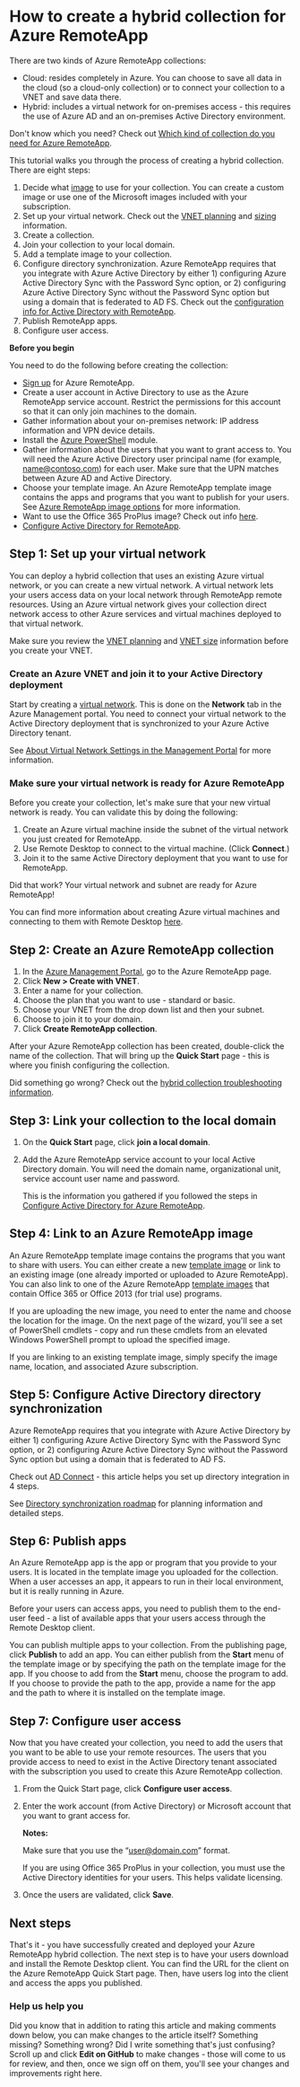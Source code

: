 <properties 
	pageTitle="How to create a hybrid collection for Azure RemoteApp | Windows Azure" 
	description="Learn how to create a deployment of RemoteApp that connects to your internal network." 
	services="remoteapp" 
	documentationCenter="" 
	authors="lizap" 
	manager="mbaldwin" 
	editor=""/>

<tags
	ms.service="remoteapp"
	ms.date="11/04/2015"
	wacn.date=""/>

# How to create a hybrid collection for Azure RemoteApp

There are two kinds of Azure RemoteApp collections: 

- Cloud: resides completely in Azure. You can choose to save all data in the cloud (so a cloud-only collection) or to connect your collection to a VNET and save data there.   
- Hybrid: includes a virtual network for on-premises access - this requires the use of Azure AD and an on-premises Active Directory environment.

Don't know which you need? Check out [Which kind of collection do you need for Azure RemoteApp](/documentation/articles/remoteapp-collections).

This tutorial walks you through the process of creating a hybrid collection. There are eight steps: 

1.	Decide what [image](/documentation/articles/remoteapp-imageoptions) to use for your collection. You can create a custom image or use one of the Microsoft images included with your subscription.
2. Set up your virtual network. Check out the [VNET planning](/documentation/articles/remoteapp-planvpn) and [sizing](/documentation/articles/remoteapp-vnetsizing) information.
2.	Create a collection.
2.	Join your collection to your local domain.
3.	Add a template image to your collection.
4.	Configure directory synchronization. Azure RemoteApp requires that you integrate with Azure Active Directory by either 1) configuring Azure Active Directory Sync with the Password Sync option, or 2) configuring Azure Active Directory Sync without the Password Sync option but using a domain that is federated to AD FS. Check out the [configuration info for Active Directory with RemoteApp](/documentation/articles/remoteapp-ad).
5.	Publish RemoteApp apps.
6.	Configure user access.

**Before you begin**

You need to do the following before creating the collection:

- [Sign up](/home/features/remoteapp/) for Azure RemoteApp. 
- Create a user account in Active Directory to use as the Azure RemoteApp service account. Restrict the permissions for this account so that it can only join machines to the domain.
- Gather information about your on-premises network: IP address information and VPN device details.
- Install the [Azure PowerShell](/documentation/articles/powershell-install-configure) module.
- Gather information about the users that you want to grant access to. You will need the Azure Active Directory user principal name (for example, name@contoso.com) for each user. Make sure that the UPN matches between Azure AD and Active Directory.
- Choose your template image. An Azure RemoteApp template image contains the apps and programs that you want to publish for your users. See [Azure RemoteApp image options](/documentation/articles/remoteapp-imageoptions) for more information. 
- Want to use the Office 365 ProPlus image? Check out info [here](/documentation/articles/remoteapp-officesubscription).
- [Configure Active Directory for RemoteApp](/documentation/articles/remoteapp-ad).



## Step 1: Set up your virtual network
You can deploy a hybrid collection that uses an existing Azure virtual network, or you can create a new virtual network. A virtual network lets your users access data on your local network through RemoteApp remote resources. Using an Azure virtual network gives your collection direct network access to other Azure services and virtual machines deployed to that virtual network.

Make sure you review the [VNET planning](/documentation/articles/remoteapp-planvnet) and [VNET size](/documentation/articles/remoteapp-vnetsizing) information before you create your VNET.

### Create an Azure VNET and join it to your Active Directory deployment

Start by creating a [virtual network](/documentation/articles/virtual-networks-create-vnet). This is done on the **Network** tab in the Azure Management portal. You need to connect your virtual network to the Active Directory deployment that is synchronized to your Azure Active Directory tenant.

See [About Virtual Network Settings in the Management Portal](/documentation/articles/virtual-networks-settings) for more information.

### Make sure your virtual network is ready for Azure RemoteApp
Before you create your collection, let's make sure that your new virtual network is ready. You can validate this by doing the following:

1. Create an Azure virtual machine inside the subnet of the virtual network you just created for RemoteApp.
2. Use Remote Desktop to connect to the virtual machine. (Click **Connect**.)
3. Join it to the same Active Directory deployment that you want to use for RemoteApp.

Did that work? Your virtual network and subnet are ready for Azure RemoteApp!

You can find more information about creating Azure virtual machines and connecting to them with Remote Desktop [here](https://msdn.microsoft.com/zh-cn/library/azure/jj156003.aspx).

## Step 2: Create an Azure RemoteApp collection ##



1. In the [Azure Management Portal](http://manage.windowsazure.cn), go to the Azure RemoteApp page.
2. Click **New > Create with VNET**.
3. Enter a name for your collection.
4. Choose the plan that you want to use - standard or basic.
5. Choose your VNET from the drop down list and then your subnet.
6. Choose to join it to your domain.
5. Click **Create RemoteApp collection**.

After your Azure RemoteApp collection has been created, double-click the name of the collection. That will bring up the **Quick Start** page - this is where you finish configuring the collection.

Did something go wrong? Check out the [hybrid collection troubleshooting information](/documentation/articles/remoteapp-hybridtrouble).

## Step 3: Link your collection to the local domain ##

 
1. On the **Quick Start** page, click **join a local domain**.
2. Add the Azure RemoteApp service account to your local Active Directory domain. You will need the domain name, organizational unit, service account user name and password. 

	This is the information you gathered if you followed the steps in [Configure Active Directory for Azure RemoteApp](/documentation/articles/remoteapp-ad).


## Step 4: Link to an Azure RemoteApp image ##

An Azure RemoteApp template image contains the programs that you want to share with users. You can either create a new [template image](/documentation/articles/remoteapp-imageoptions) or link to an existing image (one already imported or uploaded to Azure RemoteApp). You can also link to one of the Azure RemoteApp [template images](/documentation/articles/remoteapp-images) that contain Office 365 or Office 2013 (for trial use) programs. 

If you are uploading the new image, you need to enter the name and choose the location for the image. On the next page of the wizard, you'll see a set of PowerShell cmdlets - copy and run these cmdlets from an elevated Windows PowerShell prompt to upload the specified image.

If you are linking to an existing template image, simply specify the image name, location, and associated Azure subscription.



## Step 5: Configure Active Directory directory synchronization ##

Azure RemoteApp requires that you integrate with Azure Active Directory by either 1) configuring Azure Active Directory Sync with the Password Sync option, or 2) configuring Azure Active Directory Sync without the Password Sync option but using a domain that is federated to AD FS. 

Check out [AD Connect](http://blogs.technet.com/b/ad/archive/2014/08/04/connecting-ad-and-azure-ad-only-4-clicks-with-azure-ad-connect.aspx) - this article helps you set up directory integration in 4 steps.

See [Directory synchronization roadmap](http://msdn.microsoft.com//library/azure/hh967642.aspx) for planning information and detailed steps.

## Step 6: Publish apps ##

An Azure RemoteApp app is the app or program that you provide to your users. It is located in the template image you uploaded for the collection. When a user accesses an app, it appears to run in their local environment, but it is really running in Azure. 

Before your users can access apps, you need to publish them to the end-user feed - a list of available apps that your users access through the Remote Desktop client.
 
You can publish multiple apps to your collection. From the publishing page, click **Publish** to add an app. You can either publish from the **Start** menu of the template image or by specifying the path on the template image for the app. If you choose to add from the **Start** menu, choose the program to add. If you choose to provide the path to the app, provide a name for the app and the path to where it is installed on the template image.

## Step 7: Configure user access ##

Now that you have created your collection, you need to add the users that you want to be able to use your remote resources. The users that you provide access to need to exist in the Active Directory tenant associated with the subscription you used to create this Azure RemoteApp collection.

1.	From the Quick Start page, click **Configure user access**. 
2.	Enter the work account (from Active Directory) or Microsoft account that you want to grant access for.

	**Notes:** 

	Make sure that you use the “user@domain.com” format.

	If you are using Office 365 ProPlus in your collection, you must use the Active Directory identities for your users. This helps validate licensing. 


3.	Once the users are validated, click **Save**.


## Next steps ##
That's it - you have successfully created and deployed your Azure RemoteApp hybrid collection. The next step is to have your users download and install the Remote Desktop client. You can find the URL for the client on the Azure RemoteApp Quick Start page. Then, have users log into the client and access the apps you published.


 
### Help us help you 
Did you know that in addition to rating this article and making comments down below, you can make changes to the article itself? Something missing? Something wrong? Did I write something that's just confusing? Scroll up and click **Edit on GitHub** to make changes - those will come to us for review, and then, once we sign off on them, you'll see your changes and improvements right here.
